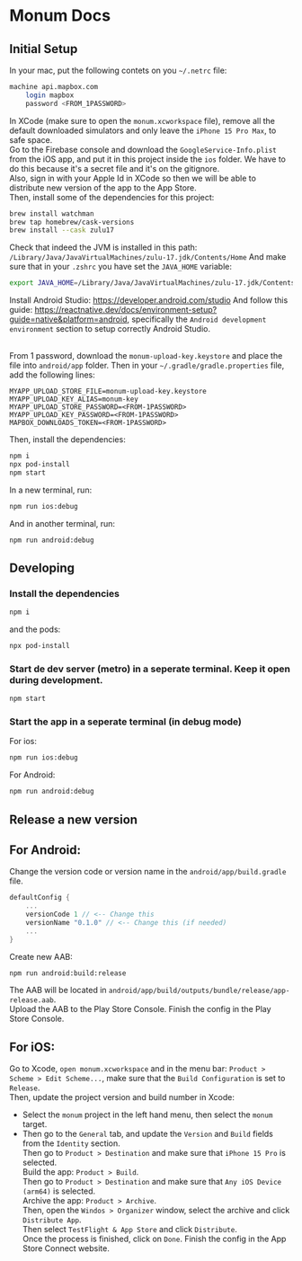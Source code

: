 # Monum Docs

## Initial Setup

In your mac, put the following contets on you `~/.netrc` file:

```bash
machine api.mapbox.com
    login mapbox
    password <FROM_1PASSWORD>
```

In XCode (make sure to open the `monum.xcworkspace` file), remove all the default downloaded simulators and only leave the `iPhone 15 Pro Max`, to safe space. <br>
Go to the Firebase console and download the `GoogleService-Info.plist` from the iOS app, and put it in this project inside the `ios` folder. We have to do this because it's a secret file and it's on the gitignore. <br>
Also, sign in with your Apple Id in XCode so then we will be able to distribute new version of the app to the App Store. <br>
Then, install some of the dependencies for this project:

```bash
brew install watchman
brew tap homebrew/cask-versions
brew install --cask zulu17
```

Check that indeed the JVM is installed in this path: `/Library/Java/JavaVirtualMachines/zulu-17.jdk/Contents/Home`
And make sure that in your `.zshrc` you have set the `JAVA_HOME` variable:

```bash
export JAVA_HOME=/Library/Java/JavaVirtualMachines/zulu-17.jdk/Contents/Home
```

Install Android Studio: https://developer.android.com/studio
And follow this guide: https://reactnative.dev/docs/environment-setup?guide=native&platform=android, specifically the `Android development environment` section to setup correctly Android Studio. <br><br>

From 1 password, download the `monum-upload-key.keystore` and place the file into `android/app` folder.
Then in your `~/.gradle/gradle.properties` file, add the following lines:

```properties
MYAPP_UPLOAD_STORE_FILE=monum-upload-key.keystore
MYAPP_UPLOAD_KEY_ALIAS=monum-key
MYAPP_UPLOAD_STORE_PASSWORD=<FROM-1PASSWORD>
MYAPP_UPLOAD_KEY_PASSWORD=<FROM-1PASSWORD>
MAPBOX_DOWNLOADS_TOKEN=<FROM-1PASSWORD>
```

Then, install the dependencies:

```bash
npm i
npx pod-install
npm start
```

In a new terminal, run:

```bash
npm run ios:debug
```

And in another terminal, run:

```bash
npm run android:debug
```

## Developing

### Install the dependencies

```bash
npm i
```

and the pods:

```bash
npx pod-install
```

### Start de dev server (metro) in a seperate terminal. Keep it open during development.

```bash
npm start
```

### Start the app in a seperate terminal (in debug mode)

For ios:

```bash
npm run ios:debug
```

For Android:

```bash
npm run android:debug
```

## Release a new version

## For Android:

Change the version code or version name in the `android/app/build.gradle` file.

```gradle
defaultConfig {
    ...
    versionCode 1 // <-- Change this
    versionName "0.1.0" // <-- Change this (if needed)
    ...
}
```

Create new AAB:

```bash
npm run android:build:release
```

The AAB will be located in `android/app/build/outputs/bundle/release/app-release.aab`.<br>
Upload the AAB to the Play Store Console.
Finish the config in the Play Store Console.

## For iOS:

Go to Xcode, `open monum.xcworkspace` and in the menu bar: `Product > Scheme > Edit Scheme...`, make sure that the `Build Configuration` is set to `Release`.<br>
Then, update the project version and build number in Xcode:<br>

- Select the `monum` project in the left hand menu, then select the `monum` target.<br>
- Then go to the `General` tab, and update the `Version` and `Build` fields from the `Identity` section.<br>
  Then go to `Product > Destination` and make sure that `iPhone 15 Pro` is selected.<br>
  Build the app: `Product > Build`.<br>
  Then go to `Product > Destination` and make sure that `Any iOS Device (arm64)` is selected.<br>
  Archive the app: `Product > Archive`.<br>
  Then, open the `Windos > Organizer` window, select the archive and click `Distribute App`.<br>
  Then select `TestFlight & App Store` and click `Distribute`.<br>
  Once the process is finished, click on `Done`.
  Finish the config in the App Store Connect website.
